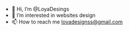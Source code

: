 - 👋 Hi, I’m @LoyaDesings
- 👀 I’m interested in websites design
- 📫 How to reach me loyadesignss@gmail.com

<!---
LoyaDesings/LoyaDesings is a ✨ special ✨ repository because its `README.md` (this file) appears on your GitHub profile.
You can click the Preview link to take a look at your changes.
--->

